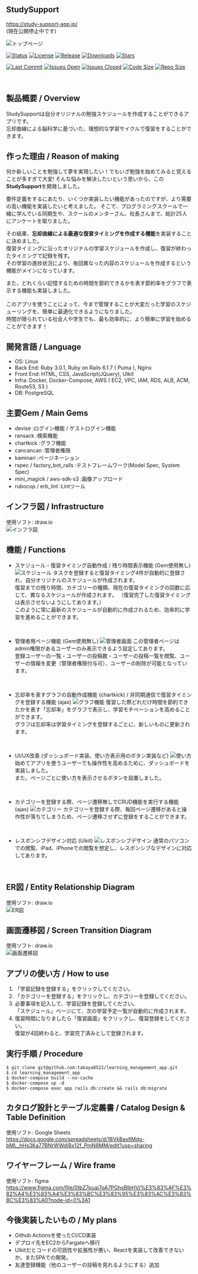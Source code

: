 ## StudySupport  
https://study-support-app.jp/  
(現在公開停止中です)
<br>

![トップページ](app/assets/images/top_page.png "top_page.png")

[![Status](https://img.shields.io/badge/status-stable-blue.svg)](https://github.com/takaya8522/Study_Support_App/tree/main)
[![License](https://img.shields.io/badge/License-MIT%20or%20Apache%202-green.svg)](https://github.com/takaya8522/Study_Support_App/tree/main)
[![Release](https://img.shields.io/github/v/release/takaya8522/Study_Support_App.svg?maxAge=3600&label=download)](https://github.com/takaya8522/Study_Support_App/releases/latest)
[![Downloads](https://img.shields.io/github/downloads/takaya8522/Study_Support_App/total?style=flat-square)](https://github.com/takaya8522/Study_Support_App/releases/latest)
[![Stars](https://img.shields.io/github/stars/takaya8522/Study_Support_App.svg?style=social&label=Stars)](https://github.com/takaya8522/Study_Support_App/stargazers)

[![Last Commit](https://img.shields.io/github/last-commit/takaya8522/Study_Support_App.svg)](https://github.com/takaya8522/Study_Support_App/commits)
[![Issues Open](https://img.shields.io/github/issues/takaya8522/Study_Support_App.svg)](https://github.com/takaya8522/Study_Support_App/issues)
[![Issues Closed](https://img.shields.io/github/issues-closed/takaya8522/Study_Support_App.svg)](https://github.com/takaya8522/Study_Support_App/issues?q=is%3Aissue+is%3Aclosed)
[![Code Size](https://img.shields.io/github/languages/code-size/takaya8522/Study_Support_App.svg)](https://github.com/takaya8522/Study_Support_App)
[![Repo Size](https://img.shields.io/github/repo-size/takaya8522/Study_Support_App.svg)](https://github.com/takaya8522/Study_Support_App)


<br>

## 製品概要 / Overview
StudySupportは自分オリジナルの勉強スケジュールを作成することができるアプリです。  
忘却曲線による脳科学に基づいた、理想的な学習サイクルで復習をすることができます。

## 作った理由 / Reason of making
何か新しいことを勉強して夢を実現したい！でもいざ勉強を始めてみると覚えることが多すぎて大変!
そんな悩みを解決したいという思いから、この**StudySupport**を開発しました。
<br>

要件定義をするにあたり、いくつか実装したい機能があったのですが、より需要の高い機能を実装したいと考えました。
そこで、プログラミングスクールで一緒に学んでいる同期生や、スクールのメンターさん、社長さんまで、総計25人にアンケートを取りました。
<br>

その結果、**忘却曲線による最適な復習タイミングを作成する機能**を実装することに決めました。  
復習タイミングに沿ったオリジナルの学習スケジュールを作成し、復習が終わったタイミングで記録を残す。  
その学習の進捗状況により、毎回異なった内容のスケジュールを作成するという機能がメインになっています。
<br>

また、どれくらい記憶するための時間を節約できるかを表す節約率をグラフで表示する機能も実装しました。  
<br>
このアプリを使うことによって、今まで管理することが大変だった学習のスケジューリングを、簡単に最適化できるようになりました。  
時間が限られている社会人や学生でも、最も効率的に、より簡単に学習を始めることができます！

## 開発言語 / Language
- OS: Linux
- Back End: Ruby 3.0.1, Ruby on Rails 6.1.7 ( Puma ), Nginx
- Front End: HTML, CSS, JavaScript(JQuery), UIkit
- Infra: Docker, Docker-Compose, AWS ( EC2, VPC, IAM, RDS, ALB, ACM, Route53, S3 )
- DB: PostgreSQL

## 主要Gem / Main Gems
- devise :ログイン機能 / ゲストログイン機能
- ransack :検索機能
- chartkick :グラフ機能
- cancancan :管理者権限
- kaminari :ページネーション 
- rspec / factory_bot_rails :テストフレームワーク(Model Spec, System Spec)
- mini_magick / aws-sdk-s3 :画像アップロード
- rubocop / erb_lint :Lintツール

## インフラ図 / Infrastructure
使用ソフト: draw.io  
![インフラ図](app/assets/images/infrastructure.png "infrastructure")

## 機能 / Functions
- スケジュール・復習タイミング自動作成 / 残り時間表示機能 (Gem使用無し)
![スケジュール](app/assets/images/schedule_page.png "schedule_page")
タスクを登録すると復習タイミング4件が自動的に登録され、自分オリジナルのスケジュールが作成されます。  
復習までの残り時間、カテゴリーの種類、現在の復習タイミングの回数に応じて、異なるスケジュールが作成されます。
（復習完了した復習タイミングは表示させないようにしてあります。）  
このように常に最新のスケジュールが自動的に作成されるため、効率的に学習を進めることができます。
<br>

- 管理者用ページ機能 (Gem使用無し)
![管理者画面](app/assets/images/admin_page.png "admin_page")
この管理者ページはadmin権限があるユーザーのみ表示できるよう設定してあります。  
登録ユーザーの一覧・ユーザーの投稿数・ユーザーの投稿一覧を閲覧、ユーザーの情報を変更（管理者権限付与可）、ユーザーの削除が可能となっています。
<br>

- 忘却率を表すグラフの自動作成機能 (chartkick) / 非同期通信で復習タイミングを登録する機能 (ajax)
![グラフ機能](app/assets/images/review_page.png "review_page")
復習した際どれだけ時間を節約できたかを表す「忘却率」をグラフで表示し、学習モチベーションを高めることができます。  
グラフは忘却率は学習タイミングを登録するごとに、新しいものに更新されます。
<br>

- UI/UX改善 (ダッシュボード実装、使い方表示用のボタン実装など)
![使い方](app/assets/images/how_to_use_page.png "how_to_use_page")
始めてアプリを使うユーザーでも操作性を高めるために、ダッシュボードを実装しました。  
また、ページごとに使い方を表示させるボタンを設置しました。
<br>

- カテゴリーを登録する際、ページ遷移無しでCRUD機能を実行する機能 (ajax)
![カテゴリー](app/assets/images/category_page.png "category_page")
カテゴリーを登録する際、毎回ページ遷移があると操作性が落ちてしまうため、ページ遷移させずに登録をすることができます。
<br>

- レスポンシブデザイン対応 (Uikit)
![レスポンシブデザイン](app/assets/images/responsive_designs.png "responsive_designs")
通常のパソコンでの閲覧、iPad、iPhoneでの閲覧を想定し、レスポンシブなデザインに対応してあります。
<br>

## ER図 / Entity Relationship Diagram
使用ソフト: draw.io  
![ER図](app/assets/images/ER_diagram.png "ER_diagram")

## 画面遷移図 / Screen Transition Diagram
使用ソフト: draw.io  
![画面遷移図](app/assets/images/screen_transition_diagram.png "screen_transition_diagram")

## アプリの使い方 / How to use
1. 「学習記録を登録する」をクリックしてください。
1. 「カテゴリーを登録する」をクリックし、カテゴリーを登録してください。
1. 必要事項を記入して、学習記録を登録してください。  
「スケジュール」ページにて、次の学習予定一覧が自動的に作成されます。
1. 復習時間になりましたら「復習画面」をクリックし、復習登録をしてください。  
復習が4回終わると、学習完了済みとして登録されます。

## 実行手順 / Procedure
```
$ git clone git@github.com:takaya8522/learning_management_app.git
$ cd learning_management_app
$ docker-compose build --no-cache
$ docker-compose up -d
$ docker-compose exec app rails db:create && rails db:migrate
```

## カタログ設計とテーブル定義書 / Catalog Design & Table Definition
使用ソフト: Google Sheets  
https://docs.google.com/spreadsheets/d/18VkBayIlMdg-bML_hHs3Ka77BNrWWdjBx12f_PmN8MM/edit?usp=sharing

## ワイヤーフレーム / Wire frame
使用ソフト: figma  
https://www.figma.com/file/0tbZ7puai7oA7PGhsBlbHV/%E3%83%AF%E3%82%A4%E3%83%A4%E3%83%BC%E3%83%95%E3%83%AC%E3%83%BC%E3%83%A0?node-id=0%3A1

## 今後実装したいもの / My plans
- Github Actionsを使ったCI/CD実装
- デプロイ先をEC2からFargateへ移行
- UIkitだとコードの可読性や拡張性が悪い、Reactを実装して改善できないか。またSPAでの開発。
- 友達登録機能（他のユーザーの投稿を見れるようにする）追加
